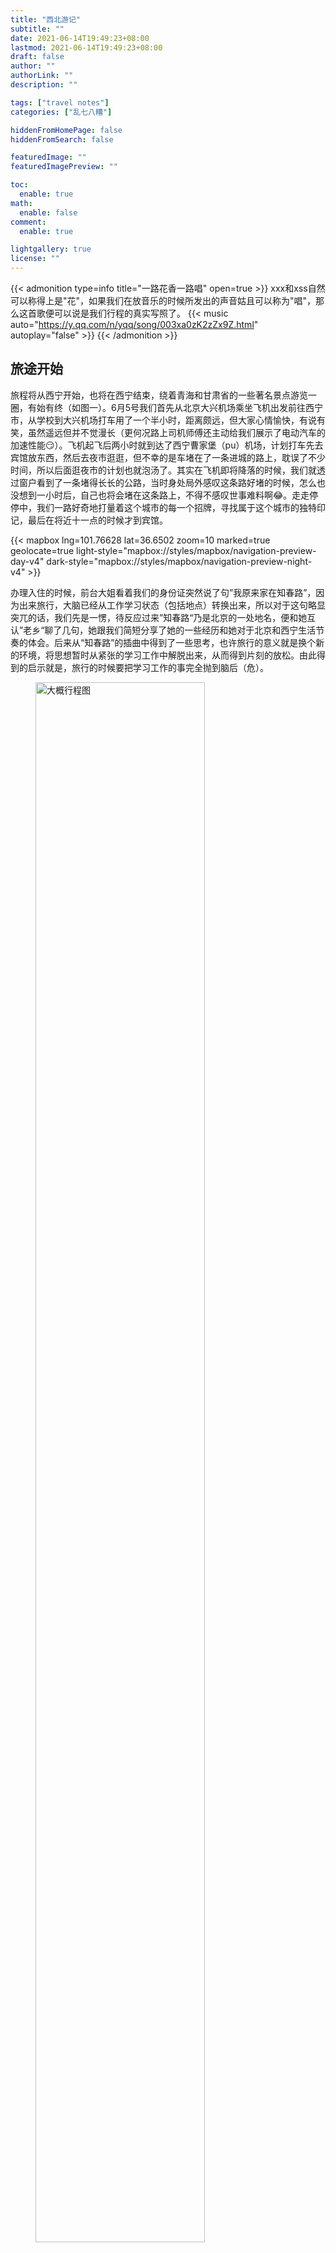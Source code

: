 ```yaml
---
title: "西北游记"
subtitle: ""
date: 2021-06-14T19:49:23+08:00
lastmod: 2021-06-14T19:49:23+08:00
draft: false
author: ""
authorLink: ""
description: ""

tags: ["travel notes"]
categories: ["乱七八糟"]

hiddenFromHomePage: false
hiddenFromSearch: false

featuredImage: ""
featuredImagePreview: ""

toc:
  enable: true
math:
  enable: false
comment:
  enable: true

lightgallery: true
license: ""
---
```


<!--more-->

{{< admonition type=info title="一路花香一路唱" open=true >}}
xxx和xss自然可以称得上是"花"，如果我们在放音乐的时候所发出的声音姑且可以称为"唱"，那么这首歌便可以说是我们行程的真实写照了。
{{< music auto="https://y.qq.com/n/yqq/song/003xa0zK2zZx9Z.html" autoplay="false" >}}
{{< /admonition >}}

## 旅途开始
旅程将从西宁开始，也将在西宁结束，绕着青海和甘肃省的一些著名景点游览一圈，有始有终（如图一）。6月5号我们首先从北京大兴机场乘坐飞机出发前往西宁市，从学校到大兴机场打车用了一个半小时，距离颇远，但大家心情愉快，有说有笑，虽然遥远但并不觉漫长（更何况路上司机师傅还主动给我们展示了电动汽车的加速性能:smirk:）。飞机起飞后两小时就到达了西宁曹家堡（pu）机场，计划打车先去宾馆放东西，然后去夜市逛逛，但不幸的是车堵在了一条进城的路上，耽误了不少时间，所以后面逛夜市的计划也就泡汤了。其实在飞机即将降落的时候，我们就透过窗户看到了一条堵得长长的公路，当时身处局外感叹这条路好堵的时候，怎么也没想到一小时后，自己也将会堵在这条路上，不得不感叹世事难料啊:joy:。走走停停中，我们一路好奇地打量着这个城市的每一个招牌，寻找属于这个城市的独特印记，最后在将近十一点的时候才到宾馆。

{{< mapbox lng=101.76628 lat=36.6502 zoom=10 marked=true geolocate=true light-style="mapbox://styles/mapbox/navigation-preview-day-v4" dark-style="mapbox://styles/mapbox/navigation-preview-night-v4" >}}


办理入住的时候，前台大姐看着我们的身份证突然说了句”我原来家在知春路”，因为出来旅行，大脑已经从工作学习状态（包括地点）转换出来，所以对于这句略显突兀的话，我们先是一愣，待反应过来”知春路“乃是北京的一处地名，便和她互认”老乡“聊了几句，她跟我们简短分享了她的一些经历和她对于北京和西宁生活节奏的体会。后来从“知春路”的插曲中得到了一些思考，也许旅行的意义就是换个新的环境，将思想暂时从紧张的学习工作中解脱出来，从而得到片刻的放松。由此得到的启示就是，旅行的时候要把学习工作的事完全抛到脑后（危）。

<figure><img src="https://i.loli.net/2021/06/13/4Qq1dpEiKFUuwTv.png" alt="大概行程图" width="80%" height="80%" /><figcaption><h4>图一：旅行行程图（图片来源于网络）</h4></figcaption> </figure>

## 祁连草原，张掖丹霞
本来应该满怀期待早起出发，不巧的是昨天我刚下飞机就看到了??邮件的回复，并且老师希望能够视频交流一下，时间定为第二天早上9:30，按照计划我们此时应该已经在路上了。这突然的变故使我措手不及，因此我把这件事跟同伴说了一下，他们纷纷肯定了这件事的重要性，并愿意更改计划，这件事使我颇为感动（希望他们能够看到:wink:）。经过商议，最终决定等我在宾馆开完会再出发。结果，后来的事实表明我们太低估这次会议的时长，原本以为一个小时结束的视频共持续了两个多小时，同伴们就在宾馆打了一上午牌（后来知道叫uno）。会议完之后，出于对同伴的愧疚，我提议请大家吃饭，好的那种。

同伴告诉我由于天气原因，成哥决定将游览路线从顺时针改成逆时针（如图一）。我们匆匆收拾行李下楼，至此第一次见到了成哥。由于原本上午计划的行程被耽误了，所以下午只能拼命赶路，只为能够在天黑之前到达张掖的七彩丹霞景区（因为不是油菜花开花的季节，所以门源花海还不存在）。前两个小时一直在走盘山公路，我小时候就比较容易晕车，虽说长大后好了很多，但是对于这种拐弯抹角的山路还是毫无招架之力。每拐一个弯就像是用棍子在胃里搅拌一下，没过多久我的胃里就翻江倒海，但好在这种路况并没有持续太久，在差不多到达祁连大草原的时候就结束了。在这期间差不多两点的时候，我们在路边的一个面馆匆匆吃了顿中午饭。当时地处高原，且天空下着小雨，又冷又饿又难受的我感到非常虚弱，就让同伴帮我随便点了碗炸酱面，幸运的是这个面吃着还不错。

<figure><img src="https://i.loli.net/2021/06/13/HGL174lZK6QW95U.jpg" alt="雪山" width="80%" height="80%" /><figcaption><h4>图二：雪山</h4></figcaption> </figure>

匆匆吃完饭后，我们再次出发，后面的行程中，道路稍微平缓了一些，雨也渐渐转停。透过车窗可以看到路边山坡上的牛羊和远处的雪山，虽然当时刚下过雨的天空灰暗，几乎与远处灰白的雪山融为一体，但是我们还是被眼前这高冷神秘且纯净的雪山所震撼，在崎岖的山路上快速穿行的汽车里，我们透过车窗按下快门，尽可能记录下这些迷人的风景。此时晕车所带来的痛苦早已消失，看着眼前壮观的景色，沉浸其中，颇有一种绝处逢生之感。
在此期间，我们经过了祁连大草原，汽车从公路上飞驰而过，近处是翠绿葱郁的草原，远处是连绵不断的祁连山脉。看到这些景色，不禁遐想，当年年仅19岁的霍去病也许就是在这个山谷与匈奴骑兵短兵相接，将河西走廊纳入汉王朝的版图，为后来的丝绸之路扫清障碍。这段历史给了我无穷的想象空间，让人心驰神往。

<figure><img src="https://i.loli.net/2021/06/13/wQNElsghOFmv4BZ.jpg" alt="七彩丹霞" width="80%" height="80%" /><figcaption><h4>图三：张掖七彩丹霞</h4></figcaption> </figure>

将近傍晚的时候我们到达了张掖市七彩镇，著名的七彩丹霞景区就在这里。刚进景区就出现了一个小插曲，xss的手机落在了厕所，还好等赶忙回去寻找的时候碰到了一个捡到手机的好心人，总算是有惊无险。同样是天气原因，七彩丹霞虽然仍是鲜艳瑰丽，但是少了阳光的加持，因此也就失去了震撼人心的力量。虽然没能看到阳光下的霞光万丈，心里不免有些遗憾，但大自然的鬼斧神工还是让人流连忘返。

晚饭的时候吃了一个比较有特色的菜，食材是鸡肉和类似于小花卷一样的面食，具体菜名忘了，可能叫鸡肉炖xx之类的吧，鸡肉本身普普通通，但是那个面食还是挺不错的，就连担心吃不惯面食的xss都颇为满意。还有一个菜叫沙葱炒鸡蛋，其品相和味道都和韭菜炒鸡蛋差不多，据说沙葱是当地的一个特色野菜，感觉就是粗细如粉条的迷你版大葱。一件有趣的事就发生在这道沙葱炒鸡蛋上，准确地说是发生在盛菜的盘子上。xyy吃这道菜的时候够不着，xss就试图挪动这个盘子，结果用手轻轻一拉，盘子就从中间分开了，我们被这个突如其来的重大事故惊的目瞪口呆，待稍稍回过神来，就开始讨论这个奇迹发生的原因，主要进行了如下猜测：
1. xss在扯盘子的时候使用内力震碎了盘子。
2. 盘子盛上热菜以后，由于热胀冷缩或者量子力学等物理原因断开了。
3. 服务员放盘子的时候力气稍大，再加上盘子本身质量的问题，所以就碎了。

我本人比较赞同第三种可能，考虑到我们所处的真实世界与武侠世界有较大区别，首先排除第一条，其次我们猜想如果盘子自己裂开应该会发出声音，而且我也想不出合理的物理解释，所以暂且把第二条也排除，最后就只剩下第三条。


## 嘉峪关城一瞥，敦煌沙丘四顾
早起赶路，匆匆赶了半天，终于到达了酒泉市，我们在途中某川菜馆吃了顿午饭，吃饭之余，我们还关注了一下上午刚结束的高考语文作文题目，并就此引出了一段对高考语文的讨论，主题无非还是对高考刻板套路的嘲讽，以此体现自己作为曾经亲历者的优越感，就像一个久经沙场的老兵谈论自己参加过的某个战役。最后的讨论在xxx带我们温习”我家门口有两棵树，一棵是枣树，另一棵还是枣树“的阅读理解中结束，按照这句话的格式，我们还临摹了一句我们的真实情况写照——”我们今天有两个计划，上午赶路，下午还是赶路“。

事情果然如计划进行，继续赶路，下午到了不远处的嘉峪关，但是成哥说里面没什么好看的，且门票价格不菲，不建议进去看。于是我们采纳了成哥的建议，在景区门口处与身后刻着”天下第一雄关——嘉峪关“的大石头合了几张影，然后跑到了景区侧面远远地眺望了一下关城就离开了，据说里面那三个城楼一样的建筑完全是后来修建的。我们在三四点左右到达瓜州，并在一个十字路口旁的一排卖瓜的店铺前稍作停留，这些店铺均为活动板房，稍显简陋，且四周看不到任何其他建筑和人家。但因为地处十字路口，所以频繁有大小车辆经过，且方便停留，不一会就有好几个旅行团的大巴车停在店铺前，并由导游带着游客下车，看来是一个典型的“屠宰场“。下车前成哥嘱咐我们进去吃瓜，但是不要买，吃完直接就走。记得刚从张掖出发的时候，成哥就告诉我们回头要带我们去一个免费吃瓜的地，吃完就走，当时我们还以为去地里偷瓜，并提醒成哥换成”跑“可能更合适。

瓜还不错，挺甜的，牛肉干也不错，只是不小心吃到一个辣的，害我喝了好多水。接下来继续赶路，并在四五点左右到达了敦煌。在宾馆休息了一会，大概六点多，成哥带我们去了一个沙漠露营基地，名字很有意思——”熊出漠“，这可能也是后来xss把工作小哥阿虎错叫成阿熊的原因，不过如果按照字面意思的话，熊好像指的是我们:unamused:。

营地包括不限次数的滑沙和单次的沙漠摩托以及太阳落山之后的自助火锅和篝火晚会等，夏季西北部地区的落日比较晚，大概要到晚上九点多太阳才下山，因此我们还有比较充分的时间近距离地接触沙漠。因为以前从未踏足过沙漠，所以我刚到营地的时候还是感到很新鲜的，但逐渐发现在沙漠中行走是一件很困难的事情，好在xss提前买的鞋套起到了很大的作用，要不然满鞋沙子会更难受（是的，我后来体会到了:disappointed:）。我们首先玩了一下滑沙，遇到了颇为健谈且富激情的阿虎，这位老哥洗脑般的声音至今仍记忆犹新，尤其是在给xxx拍照的时候所发出的”天呐，好美啊“的感叹至今仍在我脑海里回荡（一部分原因是我非常同意他的看法😏）。然后我们排队去坐沙漠摩托，因为该项目体验颇为刺激，所以xxx直接就放弃了该项目。虽然我心里一直抱着不能怂的信念，但随着离队头越来越近，心里还是一直犯嘀咕。坐完之后感觉跟坐过山车一样（虽然我没坐过过山车:joy:），不同的是沙漠摩托没有安全带之类的保障，而且感觉该项目对司机要求较高，如果技术不行，很有可能翻车。我们刚到的时候太阳大，风也大，好在随着夕阳西下，太阳慢慢变得稍微温和了些，风也渐渐平息，依托沙漠广阔壮丽而又纯净的背景，成哥颇为熟练地帮我们每人拍了好多照片。

<figure><img src="https://i.loli.net/2021/06/14/crU5xBiSnaYku6X.jpg" alt="沙漠" width="80%" height="80%" /><figcaption><h4>图四：沙丘</h4></figcaption> </figure>

太阳落山之后，我们回到了营地的宴席上，除了想一心干饭的xyy外，我们其他几个抱着好奇的心态参加了“篝火晚会”，整个过程大概就是在主持人的号召下，所有人一块挥手、蹦蹦跳跳和转圈圈，也许是因为我没有融入该氛围，所以感觉整个过程颇为尴尬。随后的“沙漠蹦迪”也差不多，且音效和灯光效果劲爆，在感到心律不齐和头昏眼花之后，我们就退出了这场”狂欢“。待我想返回宴席饱餐一顿的时候，失望地发现自助火锅的味道实在是不敢恭维，挑来选去，竟然感觉最好吃且顶事的是黄瓜，因为吃饭时间较晚且考虑到晚上还有看星星的环节，为了填饱肚子，我坚持吃下了不少黄瓜。同样吃了不少黄瓜的还有xss，但是ta居然喜欢吃煮过的。

草草地吃完晚饭后，大概已经晚上十点多了，此时我们准备去沙漠上看星星，临走之前我又拿了几段黄瓜边走边啃。这次往沙丘里走最大的失误就是没穿鞋套，以至于后来回去之后鞋袜里抖出好多沙子。往沙丘里稍走一段，避开营地的灯光就可以看到满天繁星，但若想长曝光把星星尽可能拍得好看，还要找一个合适的小沙沟，以避开四周各种光源。但这并不是一件容易的事，因为直到午夜也还是有沙漠摩托和拿着手电筒的行人来往经过，毫无疑问，这片区域的沙丘已经被现代化的文明侵入，没有了原本的宁静，自然也不复本来的面貌。

<figure><img src="https://i.loli.net/2021/06/16/FXOIDagh2bc95MK.jpg" alt="沙漠星空" width="80%" height="80%" /><figcaption><h4>图五：沙漠星空</h4></figcaption> </figure>

## 举世闻名莫高窟，沙漠奇绝月牙泉
终于到了莫高窟！在这次旅行的所有景点中，莫高窟是我最期待的一个，原因可能在于莫高窟的名气太大了，以至于总是能无意间从各种渠道获取莫高窟的信息，我甚至可以想象当听到有人说他不知道莫高窟的时候，我应该如何控制自己惊讶的语气来表现对他的嘲讽，即使我对莫高窟的认识也仅仅是听说过而已。

鲁迅曾经说过”期望越大，失望越大“，这次果然又应验了。我们大概上午十点到达莫高窟景区，首先是观看两场巨幕小电影，电影主要介绍了莫高窟的建造历史和几个重要洞窟，后来觉得这些介绍还是挺有必要的，要不然更是什么都看不懂。我以前看过一个纪录片《河西走廊》，其中有一集专门介绍莫高窟，内容形式跟那两个小电影差不多。看完小电影，我们乘坐景区的大巴车到达真正的莫高窟。莫高窟的洞窟数量很多，但是适合参观的并不多，而现在开放给游客的就更少了，只有六十四个，而景区导游只会随机的带我们参观八个洞窟，其中包括必看的由”九层楼“（98窟）、涅槃窟（158窟）和藏经洞（17窟），出于保护壁画等原因，洞窟里不允许开灯和拍照，再加上参观的人多且时间紧，所以我们只能跟随导游在昏暗拥挤的石窟里走马观花地看一看。

<figure><img src="https://i.loli.net/2021/06/15/Nc93PEkfSFq1ZAi.jpg" alt="莫高窟" width="50%" height="50%" /><figcaption><h4>图六：莫高窟九层楼</h4></figcaption> </figure>

整个过程并无太多惊喜，甚至于在开头小电影里看到的雕像栩栩如生的220窟也没有参观，自然也就难免失望。后来想了一下，失望应该是必然的，原因在于莫高窟的价值体现在历史、文化和艺术的记载和传承上，而像我这样的文盲游客只图看个热闹，没有相应的文化积累和研究，自然觉得失望。并且洞窟内的壁画大多是**经变图**，这是中国工匠所独创的以绘画的形式来表现佛教典故的方式。因为缺乏相应的佛教知识，所以参观的时候自然对于壁画的内容一脸懵逼，依靠导游的讲解才勉强知道大概内容。如果我对里面的佛教典故都能够如数家珍，那么参观的体验可能就大不相同了。我之所以这样认为，是有一定的事实依据的，因为我曾在某个壁画的一角看到了关于唐玄奘和猴行者取景的场景，那种感觉就像是在异乡遇到了老熟人，兴奋且惊喜。

下午观看了一场关于敦煌的演出——《又见敦煌》，据说该节目是来敦煌必看的几样东西之一，并且曾经创下11天门票收入一个亿的记录（可能一个原因是票价确实很贵:sweat:）。于是我们下午也满怀期待去看了该演出，该演出的形式是我以前没有见过的，我暂且把它称之为交互式舞台剧，其采用多视角表演和叙述的方式，拉近了观众与表演者的距离，表现方式独具匠心、别具一格。比如透过玻璃地板俯视表演者的一举一动，给人一种上帝视角的感觉，还有透过玻璃天花板仰视着覆盖在玻璃上的沙子被一层层拨开，仿佛亲眼见到了敦煌文物重见天日的时刻，并且不时还穿插着身着现代衣着的表演者与身着古装的表演者之间的对话，而身着现代衣着的表演者就站在我们中间，仿佛我们也能与古人对话一般，彻底打破了观众与历史人物之间的壁垒。诸多身着古装的历史人物中，对我来说印象最深的要数大诗人王维了，因为表演者走路的姿态着实让人忍俊不禁，其步伐完全称得上是“六亲不认”了。不知道王维当年走路是否真的是这样，反正我认为可能性不太大。

舞台剧的相当一部分内容集中到了王圆箓（lù）偷卖经书的情节，由此引发了我对王道士行为的思考，在我看来，王道士把经书卖到国外不见得是件坏事，塞翁失马焉知非福，如果当初没有送到国外，也许早就焚毁殆尽在后来的战争和动荡中。而现在经书虽然散落世界各地，但庆幸地是大部分都得到了很好的保存，只要还保存完好，就还有回来的机会。况且即使别的国家得到了很多稀世珍品，但其终究还是中国文化的一部分，而文化这种东西只能被自己遗忘，是无法被别人夺走的。

差不多也是当天的六点钟左右我们去了敦煌另一个著名景点——”鸣沙山月牙泉“，月牙泉是沙漠中一汪形似月亮的泉水，地方不大，但因为处在沙漠之中，所以相当惊艳。在去月牙泉之前，成哥带我们去了一家面馆吃午饭，老板非常热情，我们刚坐下就给我们端上来一盘西瓜，非常甜，据说是新疆产的。然后我们每人点了一碗面，等面上来的时候，如脸盆一样的碗着实使我大吃一惊，每个人面前放着这么一只碗，看起来十分诙谐，让人忍俊不禁。也许面馆老板早已司空见惯，淡定地看着我们这群没见过世面的人在这里一惊一乍，说笑个不停，又是合影又是摆拍。不仅是碗，碗里的面也很惊人，面条如巴掌般宽，偌大的碗里，总共只有两三根这么宽的面条，开始还担心吃不饱，结果到最后吃撑了才勉强吃完。

<figure><img src="https://i.loli.net/2021/06/16/WcD8ZIl2ger91xs.jpg" alt="月牙泉" width="50%" height="50%" /><figcaption><h4>图七：月牙泉</h4></figcaption> </figure>

吃完饭之后，我们就去了景区，因为前一天去过沙漠露营地，该拍的照片也拍了不少，所以这次再来到鸣沙山的时候并没有太多激动和欣喜。对于这个景点我们唯一感兴趣的其实就是月牙泉了，于是我们目标明确地朝月牙泉走去。等我们到达月牙泉之后发现在近距离只能看到月牙的一角，无法看出月牙的轮廓，于是我们朝着对面的沙丘爬去，事实上这也是很多人都在做的。沙丘稍微有点高，但好在有一个木梯子铺在沙地上，踩着木梯走就跟爬山一样，虽然相对轻松很多，但是爬到山顶还是气喘吁吁。我们到达山顶的时候，太阳正在落山，于是就有了图七。太阳下山之后，我们也觉得没意思，就下山回去了。成哥最后带我们去逛了一下敦煌的夜市，据说很热闹，到了之后感觉稀松平常，无甚特别，匆匆转了一圈就结束了今天的行程。

## 西出阳关，天降翡翠
离开敦煌后，我们前往下一个目的地，古代中国最西边的关隘——阳关。王维的诗句”劝君更进一杯酒，西出阳关无故人“使得阳关家喻户晓，即使故阳关早已经消失在茫茫戈壁之上，后来重建的阳关还是吸引无数游客慕名前来。不由得感慨文化是如此的强大，可以贯穿古今、超越物质的存在而经久不息。不觉想起李白的诗句”古来圣贤皆寂寞，惟有饮者留其名“，本来是一句扯淡的大话，没想到一语成谶，”岑夫子“和”丹丘生“真的因为一场酒局而千古留名。相同的例子还有那个著名的唐朝农民”汪伦“，按照戴建业老师的说法”汪伦这狗东西真是走了狗屎运，就因为送了下李白，结果一千多年后，全世界都知道唐朝有个农民叫汪伦。“

<figure><img src="https://i.loli.net/2021/06/15/Uc5KojkD8LyepRt.jpg" alt="阳关" width="100%" height="100%" /><figcaption><h4>图八：阳关古城遗址</h4></figcaption> </figure>

书归正传，阳关的标志性建筑就是古阳关现存的唯一一处烽火台遗址，原来八点几米，现只存三米多了，除此之外，古阳关就再没有其他古迹留存了。烽火台四周是一望无际的戈壁，阳关烽燧孤零零的矗立在这片广袤辽阔的土地上，更显凄凉和悲壮，仿佛艰辛孤苦而又坚毅挺拔的戍边将士。图八中栈道所围就是古阳关所在地，如今已荡然无存。（来到这才知道原来”阳关道“里的阳关也是指这里）

阳关烽燧景点周围毫无遮蔽，酷热难耐，稍作停留我们就返程了。不禁心想，古代的阳关是否也像是今天那么炎热干燥，但即使是这样，作为古代中国的西大门，不知有多少往来商旅将阳关看作前方路途的希望。从阳关烽燧遗址出来后，我们途经一个小的射箭场，设备为传统的弓箭，我很感兴趣，而且问了下，价格实惠，就提议大家射几箭。xyy把仅有的十二块钱零钱拿了出来，一块钱一只，每人三只箭。因为我兴趣最高，所以我先来，箭靶很近，大概五米的样子，我颇为自信，感觉应该非常简单。管理大叔说用箭头瞄准黑圈的右下方，我拿起弓箭瞄了一会，手就抖得不行，松了休息一下，再次拉弓，稍微瞄了一下就放箭了，因为弓拉的还算足，所以箭“咻”的一声就出去了，我放下弓，发现靶子上空无一物，斜着往后一看，原来箭射在后面的墙上。如此三次，只有一箭勉强射在了靶子上，但是依旧没有环，我颇为沮丧，为自己的过分自信而惭愧，只好安慰自己说试的次数太少了。

翡翠湖是一片断断续续的盐湖，目前免费，据成哥说很快就要开始收费了。在阳光的照射下，湖水颜色清澈且碧绿如翡翠，岸边是厚厚一层白色的盐结晶，我随手拿起一小块放到嘴里尝了尝，味道齁咸，是盐无疑。见湖水颜色清澈见底，我就在湖边洗了洗刚才摸到泥巴的手，待手上的湖水干了之后，竟留下一层白色粉末，而且拍打不掉。湖边那么多结晶，湖水自然是饱和状态，自己刚才怎么就没想到呢。

<figure><img src="https://i.loli.net/2021/06/16/5S71ubdPvfZBLsm.jpg" alt="翡翠湖" width="80%" height="80%" /><figcaption><h4>图九：翡翠湖</h4></figcaption> </figure>

湖水梦幻般纯净的颜色使其成为拍照的绝佳地点，湖边随处可见的是拍照和被拍的俊男靓女，还有少数是像我这种负责拿东西拎包的摄（打）影（杂）助（人）理（员）。当无事可干的时候，我就看xxx和xss拍照，但这件事有风险，因为有时候会由于笑得太大声而被驱逐。有时候我也会想一些乱七八糟问题，比如湖水为什么那么绿？青海为什么那么多盐湖？为什么有的有盐，有的没有？这些问题一般都想不出个所以然，往往最后归结为”大自然的鬼斧神工”便不了了之。

随着逐渐日落，再加上寒风阵阵，我很快就被冻得瑟瑟发抖，且因为衬衣外套与湖水颜色相近，有时拍照还需要脱了外套，其中辛酸不言而喻。从翡翠湖回来之后我吃到了旅途中第二好吃的东西——羊肉炕锅，据说就是把羊肉、油炸土豆片和洋葱等放一块焖一下，最后放上一些烤饼。炕锅非常美味解馋，以至于我在多天之后的某个晚上写下这些回忆的时候还能不自觉地流下口水:joy:。同时我感觉这顿饭比较符合我在前文说的”好的“的标准，所以我决定这顿我请，因此其他人在吃这顿”白嫖羊肉炕锅“的时候应该比我吃到的更加美味，好在后来我也体验到了这个味道，就是第二天成哥在另一家店请我们吃羊肉炕锅的时候，这就是我感觉第一好吃的东西，当然，这是后话。

## U形国道，雅丹地貌，日食
U形国道不过是315国道上的一段上下坡，但因为其拍照效果较好，竟成了一处”网红“景点，不知道当初设计这段路的工程师会不会预料到这一点。我们到达时，路旁停了许多大大小小的汽车，而国道上多的是趁着没车的间隙走到路的中间，顶着寒风搔首弄姿的人。当然，不久我们也将成为其中的一员。但我们还算属于比较遵守交通规则的一类，如果远远地望到有车开来，便急忙躲开。另外还有一类人淡定地站在路中间，自顾自地拍照，根本不管有无汽车到来，甚至置汽车喇叭于不顾，见到此景，我们往往嗤之以鼻（虽然有五十步笑百步之嫌:joy:）。经过昨天翡翠湖边寒风的毒打，我们纷纷把最厚的衣服穿上，xxx不仅穿上了棉袄，头上还围了一个围巾，不过外形依旧漂亮，而且还多了一些常年在田间劳作的中国女性气质。由于我昨天被风刮的头稍微有点疼，因此今天在头上缠了一个类似于发带的东西，用以保暖，后来的事实证明此方法极为有效。

<figure><img src="https://i.loli.net/2021/06/17/2UeolHuGJbrMwFn.jpg" alt="U形路" width="50%" height="50%" /><figcaption><h4>图十：U形国道</h4></figcaption> </figure>

成哥驱车带我们前往南八仙（希望没记错）参观雅丹地貌，雅丹地貌按照我的理解，就是由于风雨等因素的侵蚀，使得土壤中比较柔软的部分逐渐消失，从而只剩下更为坚硬的部分，最终的呈现效果就是空旷的地面上伫立着一坨坨（按照xss的惯用量词）土堆，当土堆的数量很多，连成一片，放眼望去到处都是的时候，就显得颇为壮观，而当一种景色比较壮观的时候就可以用来拍照了:joy:，图十一中隐约可见的白色汽车即是我们这几天的交通工具，劳苦功高，应当被记录。

<figure><img src="https://i.loli.net/2021/06/17/uibmE2zlMISJhNa.jpg" alt="雅丹" width="80%" height="80%" /><figcaption><h4>图十一：雅丹地貌</h4></figcaption> </figure>

从雅丹地貌景点回来后，我们在大柴旦附近的一处淡水湖旁观看了日食，因为是日偏食，所以并不明显，但是我们借助专业的设备（四层太阳镜，虽然后来发现其实只相当于两层）还是能够清楚地看到太阳被咬掉的那一小口，图十二就是拍摄的照片。最后不得不提我们看日食的地方蚊子挺多的，但是跟明天将要遇到的相比，就算是小蚊见大蚊了。

<figure><img src="https://i.loli.net/2021/06/17/YAOiEbuU35rKy9x.jpg" alt="日食" width="80%" height="80%" /><figcaption><h4>图十二：日食（最小感光+最快曝光+最小光圈+太阳镜）</h4></figcaption> </figure>

## 青海湖远眺，星空
由于行程变成了逆向，我们最后一站才终于到达了著名的青海湖。前往青海湖的途中路过了一个淡水湖——”可鲁克湖“，与”可鲁克湖“相临的是”托素湖“，这是一条咸水湖，关于这两个湖还有一个传说，这里就不介绍了，可以自行脑部一个男女相爱，家庭反对，最后双双殉情化身湖水的故事。我们沿着“可鲁克湖”边上的公路行驶，湖的四周芦苇丛生，水鸟繁盛，景色宜人，嫣然一副江南水乡的景象，很难想象公路的另一侧就是一望无际的戈壁。我们在湖边的一个入口处停了下来，然后兴冲冲地准备跑到湖边好好欣赏一下美景，临下车前成哥提醒了一句，这里蚊子比较多。还没走到河边我们就已经见识了”蚊子比较多“是什么样的场景，这里的蚊子不管是从质还是量上都远超我的想象，个头大且多，给人的震慑力极大。xss和xxx还没走到河边就匆匆返回了车里，我跟xyy抱着一睹究竟的决心，冒着枪林弹雨跑到河边，期间全身不敢有丝毫停歇，一边手舞足蹈，一边摇头晃脑。现在回想起来，当时的状态竟像是突发癫痫的精神病患者。待我到了河边，发现蚊子的数量更多，就匆匆往回返，也许蚊群对突如其来的美味佳肴还未来的及做出反应，所以我才有机会拔腿跑回车里，侥幸留得一条小命。像这种一边拼命跑一边在身上拍打的场景，我上次经历应该还是上小学那会捅马蜂窝的时候。

>关于这个场景，我想到了李诞在吐槽大会上关于其小时候所经历的田园牧歌的场景的描述。大概意思是他小时候生活在草原，草原上蚊子又大又多，且叮咬的破坏力很大，如果上厕所的时候屁股被叮咬一口，可能连裤子都提不上，因此他在草原上露天上厕所的时候一般都是边上厕所边摇晃，长久以来养成了习惯，以至于现在上厕所不晃几下感觉方便不干净。

从”蚊子湖“离开之后又是不停的赶路，差不多中午的时候，成哥带我们去吃了一家牦牛大骨汤，临下车还叮嘱我们点普通碗就行，不要点其他的。这家排骨汤还挺不错，肉质松软，汤味清香，而且价格公道。吃饭的时候服务员试图把肉酱推销给我们，但是我们谨记叮嘱，啥也没买:joy:，并且我觉得他们的”特色肉酱“味道跟我小时候自己家里腌的酱豆（豆豉）味道差不多。

下午我们继续赶路，在翻越橡皮山的时候，已经可以远远地望见青海湖，远处的青海湖犹如一条宽宽的蓝色丝带，横铺在天地之间，其颜色纯洁晶莹如同一块蓝宝石，震撼之余不免惊呼”哇~太美了！“。我们在青海湖边上的一块山坡的草地上停下来拍照，虽然一路上经过很多草地，但这是第一次双脚真正踏上草地，感觉果然与仅在远处观看不同。近处的草地虽不像远远观看那么洁净纯粹，但多了些真实厚重的质感。草地上随处可见的牛粪打消了xss草地打滚的想法，于是腰上还贴着膏药的xss带着无处发泄的活力，在草原上活蹦乱跳。我对草地上随处可见的洞穴充满好奇，很想知道里面住的是什么繁盛的生物。趁他们拍照的时候，我往草地深处走去，还真的看到了一个土黄色的小生物在鬼鬼祟祟、探头探脑地四处寻觅，观察片刻，我认出这应该是一只老鼠。因为距离不远，我决定飞奔过去看能不能逮到一只，但等我快跑到跟前的时候，这个小家伙迅速地选了一个洞穴，并且钻了进去，至此我可以大概断定这些四通八达的洞穴就是老鼠洞。

<figure><img src="https://i.loli.net/2021/06/17/sLWuxE5jFoNw97P.jpg" alt="青海湖近景" width="80%" height="80%" /><figcaption><h4>图十三：青海湖</h4></figcaption> </figure>

从草地上回来之后，我们继续赶路，成哥说要带我们去一个可以俯视青海湖的半山腰上，果然，在这里我们可以把青海湖近处的轮廓尽收眼底，远处湖天一色，宛如一块巨大的浅蓝色幕布。有如此美丽的景色，自然也免不了一通拍照，成哥的流水线再次启动，随着一声声”下一个“，我们一个个站到高处与身后的青海湖合影。景色太美，甚至后来成哥也忍不住让我们给他拍几张照片，其中的一张照片后来还成为了成哥的微信头像，这是后话。

从半山腰下来后，我们找了一家临近青海湖的宾馆，把行李放下之后，就去了青海湖边。入住的时候，宾馆老板给我们讲了一个可怕的故事，不久前五一假期的时候，从北京来的几名游客入住宾馆，但晚上又决定去青海湖边露营，宾馆老板告诉他们晚上湖边非常冷，试图阻止他们，但劝说无效，只得给他们退房。结果，当天晚上半夜的时候，几乎被冻僵的游客敲开了宾馆的大门，待老板把他们带到大厅的时候，发现他们已面色青紫，情况危险，于是急忙打通报警电话，大概三个小时之后救护车才把他们拉走抢救。如果换作其他地方，我可能会认为这是宾馆老板骗人的鬼话，目的是为了唬住那些想出去露营的人。但是经过了这几天对青海天气的切身体验，我丝毫不敢怀疑老板说话的真实性，更不用说前几天的白银马拉松事故让人们对高原气候心有余悸。

来到青海湖边，我照例又尝了一下湖水，像海水一样咸，据说湖里只生长了一种被称为湟鱼的鱼类（后来百度了下，其实还有其他几种小型鱼类），看着湖面上时不时飞过的海鸥，不知为什么湖里的物种不像海里那么丰富。相对于远处，青海湖边又是另外一种景色，站在湖边，视野极为开阔，目光所及皆是一片淡蓝，甚至远处天和湖之间的分割线都几不可辨，天地之辽阔，风景之纯净，令人心旷神怡。湖边有很多被精心打扮的马和牦牛，用于给游客提供拍照服务，无人光顾时，这些牲畜就被拴在木桩上，当有游客付钱，便可以骑在他们后背上溜达一圈，拍几张照片，甚至有时为了拍照效果，牵马的小贩还会把它们赶到湖边的浅水区里。不管牵着走还是拴在那，这些牲畜始终低头沉默，任劳任怨，看不出兴奋，也没有反抗，甚至没有任何多余的动作，沉默地让人心疼。想必如此循环往复，日复一日，它们也早已习惯了吧，想到这里，心里不免有些伤感。在这美丽壮观的青海湖边，看似自由的马和牛被绳索拴在了这里，看似掌握牲畜命运的小贩被生活拴在了这里，而此刻看到此情此景的我呢？

<figure><img src="https://i.loli.net/2021/06/18/WfONcnthUGPLSly.jpg" alt="银河" width="80%" height="80%" /><figcaption><h4>图十四：银河</h4></figcaption> </figure>

同伴们制定了看银河和日出的计划，大概计划是先回去睡觉，待差不多一点多的时候，到宾馆的天台上看银河，拍星轨，到差不多三点的时候再回去睡觉，然后五点半起来去青海湖边看日出。夜晚就这样被均匀地切分开了:disappointed:，听完这个计划，我只想赶快回到房间珍惜现在这来之不易的睡觉时间。在差不多一点多的时候被xyy叫醒去看银河，本来对银河还抱有些许期待，但发现这不就跟我曾在家里的某个晚上上厕所的时候无意间瞥见的一样吗，也就觉得不过如此啊。依赖于xyy强大的修图技术，最终的图片如图所示。xyy还尝试拍出星轨，但是由于相关经验的缺乏，以及对相机功能的了解不够准确，所以最终只得到了一个虚线形式的星轨图。

<figure><img src="https://i.loli.net/2021/06/20/nclavjoVDYG9xQX.jpg" alt="虚线星轨" width="80%" height="80%" /><figcaption><h4>图十五：虚线星轨</h4></figcaption> </figure>

## 青海湖日出，返程
早上看日出不出意外，又是在瑟瑟发抖中度过的。待我们到达青海湖边的时候，湖边已经有不少人了，我们一个个站在湖边像是虔诚的朝圣者，期待着旭日东升，一边瑟瑟发抖，一边目不转睛地看着东方，生怕错过了太阳升起的那个瞬间。而太阳却没有直接了当地升起来，而是犹抱琵琶半遮面，躲在了云层后面，仿佛韬光养晦一般，只待云雾散去，便一鸣惊人。事实也确实如此，当太阳从云层后面出来后，就几乎无法直视了。因此总的来看，这次看日出并不算特别成功。不过此时我早已坚持不住，疲倦加寒冷使我对日出漂不漂亮提不起更多的兴趣，目不转睛地看着太阳是因为实在没事干，并且不想辜负自己所付出早起的艰辛，才尽可能地多看几眼，仿佛这样盯得头晕眼花能够更加划算。

<figure><img src="https://i.loli.net/2021/06/18/zcBW4DZHvtMTLS2.jpg" alt="日出" width="80%" height="80%" /><figcaption><h4>图十六：青海湖日出</h4></figcaption> </figure>

路上经过了一些藏民居住区，成哥带我们去藏民家里品尝原汁原味的牦牛酸奶，味道**酸**爽可口（皱眉表情），但是为了能够珍惜这次品尝的机会，我坚持没有加糖。藏民小姐姐还主动提出可以把自己的藏族衣服借给xxx和xss来拍照，肉眼可见ta俩两眼放光，迫不及待地回答说“可（太）以（好）吗（了）”。藏民小姐姐转身拿衣服，并颇为客气的说“希望你们不要嫌弃”，从俩人跃跃欲试的反应来看，“不嫌弃，不嫌弃”必然是发自内心的回答。于是我们有了此次旅程最后一组照片，且是为数不多的成哥和我们的合照。

在回西宁的路上路过了宗喀拉泽，据说是经过某某机构认证的最大的拉泽（据说意为殿堂）。成哥说这个景点不要票，结果我们找了半天没看到入口，于是找到路边一个卖”特产“的人问路。也许那大哥”特产“卖的不顺利，所以颇为不爽地指着自己的嘴跟我们说”鼻子底下是张嘴，找不到路，你们不会找人问吗？“，我们被这位大哥义正言辞的回答给镇住了，竟一时语塞。只是事后我还是没想明白我们找它问路这件事为什么不符合它说的”找人问路“。

等到我们终于问到了路才知道，原来这个景区需要买票，票价30，听闻票价我们扭头便走，但卖票的大姐马上叫住我们，问我们是不是学生，得到肯定的回答后，她告诉我们学生票可以半价，不过从她的反应来看，我们是不是真的学生她也并不在意，只不过是想找一个合理而又体面的理由留住这几个来之不易的顾客罢了，所以我们连学生证都没拿，她就认可了我们的学生身份。后来我就在想，如果我们说不是学生，她会不会告诉我们身份证也可以半价😏。当然，这都是猜想，没有证据，不能凭空诬陷别人，但后面遇到的大师则是有真凭实据的。待我们买完”学生票“之后，就进入到景区，卖票大姐煞有其事地给我们每个人献上了一个黄布条，据说叫哈达。我心想花15块钱搞一条黄布条也行啊，虽说对我来说啥用没有，还没等我高兴完，她说这不是给我们的，是让我们贡献给山神的。当时心想，好家伙（学自xss）还有这一手，但后来的事实表明，我还是小瞧他们了，这只是下一个套路的开始。所以后来回想起来，感觉像是花15块钱买了个套路套餐。

<figure><img src="https://i.loli.net/2021/06/18/92uMcovBN71ZDV6.jpg" alt="宗喀拉泽" width="50%" height="50%" /><figcaption><h4>图十七：宗喀拉泽</h4></figcaption> </figure>

书归正传，可能是因为所谓的景区几乎没有什么人，所以我们进入景区刚走上阶梯就有一个“导游”在此等候。大概意思是她会带我们完成游览，整个过程颇像商店的导购（此处伏笔）。她带我们煞有介事地拜完四臂菩萨之后，就把我们领到了菩萨像后面的大师处贡献哈达。

刚还在打盹的诵经大师看见有~~顾~~游客过来，立马打了个哈欠提了提神，然后开始念念有词（此处没有任何不敬）。导游告诉我们这位大师正在为我们诵经祈福，然后说会逐个带我们去另外的祈福大师那里贡献哈达。因为我是最后一个，看同伴一个个被带走，百无聊赖，就开始东张西望。导游看到之后走过来告诉我说你不用着急，你在这里虽然等待的时间长一点，但是接受大师祈福的时间也更长，得到的福祉也就更多一些。听闻此话，原本已经又开始打盹的诵经大师又开始“咪咪嘛哞”念了起来，我告诉导游我不着急，就是四周看看。

然后很快就到我了，我被带到祈福大师那里，大师请我坐下，我颇为虔诚地端坐在凳子上，大师首先问我年龄、学历、职业等信息，我做了一一回答并且确信这只是祈福所需的必要信息，而不是用来确认我的经济状况。然后大师就开始了一段语重心长、循循善诱的教导，大概意思是我是高学历人群，具有更大的能力，能力越大责任也就越大，应该多承担一些社会责任，多利用自己所学的知识做利国利民的事情，并且要活到老学到老等等。虽然是说教式的老生常谈，但是面对长辈的发自内心、感人肺腑的教导我是不敢表现出一丝不敬的，因此频频点头并附带着“是”，“是的”，“好的”等简短而表明态度的回答。这样的过程大概持续了两分钟，也许大师感觉时机已经差不多成熟（或者是因为没啥可说的了），然后话锋一转“今日你与山神有缘，可以向山神敬献佛灯以祈求保佑，但是事先说好，佛灯需要一定的花费，有100、200......不等”。待他说到“有缘”这个词的时候，我便预感到可能有事情要发生，并开始组织语言，力求让他明白我是如何地真心不希望麻烦山神。他开始报价格的时候，我就打断了他，诚恳地跟他表示我作为一个在校生，还没参加工作，家里情况又不好，能力实在有限等等。当时甚至还想把我认为这种花钱卖灯的行为有可能亵渎神灵的观点告诉他，但是考虑到这样可能会被打，所以就没说。事实上大师也没给我机会说，待他大概确定我并不想祈福之后，直接左手一挥“好，那缘分尽了，请这边走”，我只得悻悻离开。

事后我对这段并不愉快的交流深表遗憾，他们作为能将想法直达山神的大人物，得罪他们岂不等于得罪山神，想到这里不觉心中惊恐万分。后来问同伴，他们也都有类似的经过，因此心里也就稍稍释然了些。最后为了防止别有用心的人乱作揣摩，我觉得有必要进行说明，我没有任何亵渎或者不尊敬神明和宗喀拉泽大师们的意思。


最后再次到达西宁，临走之前想去尝一尝成哥安利的水煮羊肉，但是无奈逛了好几家都没有开门，成哥说是现在时间太早，因为这些店一般都是晚上开张。于是，我们就略带遗憾地提前去了机场，不过略有遗憾也不是坏事，有遗憾才有下次再来的理由嘛。机场跟成哥离别的时侯，我准备效仿武侠人物，抱拳说句“青山不改，绿水长流，咱们后会有期”，但是感觉颇为中二，所以就只保留了台词部分。想到回学校之后，也很快就要收拾东西走人了，伤感加倍，看来六月是离别的季节呀，也许正是知道分离时的悲伤，才更应珍惜相处时的不易。

## 总结
最后总结，因为xxx和xss在拍照方面做了充足的准备（我后来才明白拍照是主要目的），因此我也就蹭了很多照片，这几天拍的照片甚至比我在这之前拍的总照片还要多。去机场的路上，我们从发朋友圈的话题说到了写攻略的事，我再一次大言不惭（最近的一次是扎辫子）地说我要写篇游记，因为感觉旅游攻略就是简单的罗列，水平太低。但是后来发现自己文学水平的确不行，写着写着还是变成了简单的罗列，不得不再次感慨，原来没有不行的题材，只有不行的人呀😄。

其实本来就有写几篇日记把旅行记录下来的打算，因为反正日记只有自己看，所以打算随便写写。但是后来吹了牛，就不得不好好写了，但没想到越写越多，而且很难写到自己觉得还算满意，除了需要仔细回想重要经历之外，还要反复修改，很是不容易。现在仍然能回想起当时说写游记的时候，成哥突然转过头并投来期许的目光，并很快把微信二维码发给我，让我附在游记后面，当时就意识到自己挖的这个坑不得不好好填了😂。后来同伴也对游记怀有很大的期望，并给予很多支持（有事实根据，微信秒回提供图片）。但是自己能力实在有限，如果效果不尽如人意，还请多多担待～

回想这一路，绝大部分时间都待在车里，因为担心会晕车，所以我不敢长时间看手机（以至于剧本杀也不敢玩），因此只好找一个不需要看手机的方式来打发时间。车内有蓝牙音响，且成哥喜欢播放音乐，因此我就提出用我的手机连接蓝牙放歌，所以随后的几天，我基本掌握了车里的点歌权。有时大家一块唱，便用我的手机轮流点歌，但我点的居多，且大部分时间都是我自己在点，几天过后，我的歌单几乎播放了一遍，导致大家对我的音乐爱好有了确切的掌握。因为一路上戈壁居多，且考虑到前有“沙漠蹦迪”，那么且将这个过程称为“戈壁KTV”吧。因为开头写唱歌，最后就也以此结尾吧，首尾呼应一下。差点忘了，最后得感谢[洛雪音乐移动端](https://github.com/lyswhut/lx-music-mobile)提供海量无版权音乐，另外洛雪音乐还有桌面版可供使用，开源免费，简洁轻量，真的是居家旅行必备之音乐播放器。

最后是成哥的微信二维码（头像更换之前）：
<figure><img src="https://i.loli.net/2021/06/18/O3HFQvPTz8M9AIX.jpg" alt="二维码" width="50%" height="50%" /><figcaption><h4></h4></figcaption> </figure>

*2021年6月5日——6月12日 青甘大环线 一路花香一路唱*
